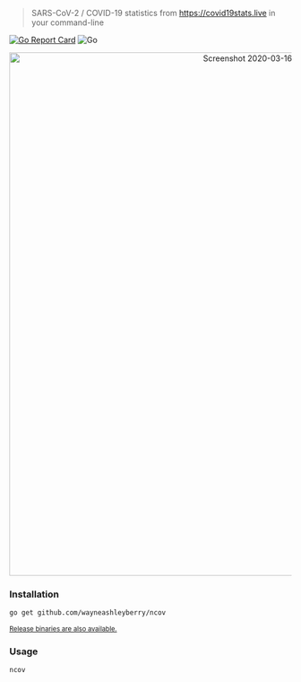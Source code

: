 > SARS-CoV-2 / COVID-19 statistics from https://covid19stats.live in your command-line

[![Go Report Card](https://goreportcard.com/badge/github.com/wayneashleyberry/ncov)](https://goreportcard.com/report/github.com/wayneashleyberry/ncov)
![Go](https://github.com/wayneashleyberry/ncov/workflows/Go/badge.svg)

<center>
<img width="933" alt="Screenshot 2020-03-16 at 12 39 18 am" src="https://user-images.githubusercontent.com/727262/76714382-a39ee200-671e-11ea-964e-2d9b7bb1340b.png">
</center>

### Installation

```sh
go get github.com/wayneashleyberry/ncov
```

<small>[Release binaries are also available.](https://github.com/wayneashleyberry/ncov/releases/latest)</small>

### Usage

```sh
ncov
```

